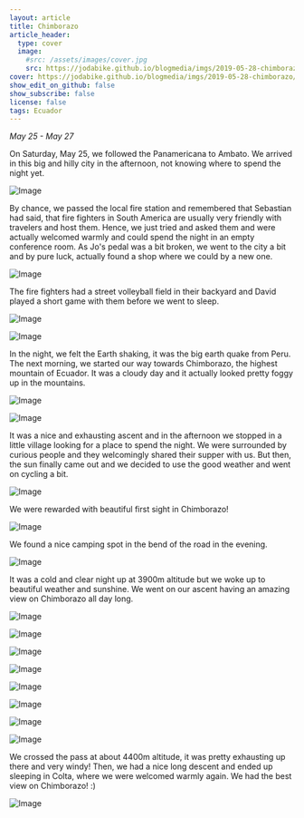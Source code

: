 ```yaml
---
layout: article
title: Chimborazo
article_header:
  type: cover
  image:
    #src: /assets/images/cover.jpg
    src: https://jodabike.github.io/blogmedia/imgs/2019-05-28-chimborazo/p1160218M.jpg
cover: https://jodabike.github.io/blogmedia/imgs/2019-05-28-chimborazo/p1160218T.jpg
show_edit_on_github: false
show_subscribe: false
license: false
tags: Ecuador 
---
```


*May 25 - May 27*

On Saturday, May 25, we followed the Panamericana to Ambato. We arrived in this big and hilly city in the afternoon, not knowing where to spend the night yet.

<!--more-->

<p><img alt="Image" src="https://jodabike.github.io/blogmedia/imgs/2019-05-28-chimborazo/img_2351M.jpg" /></p>

By chance, we passed the local fire station and remembered that Sebastian had said, that fire fighters in South America are usually very friendly with travelers and host them. Hence, we just tried and asked them and were actually welcomed warmly and could spend the night in an empty conference room. As Jo's pedal was a bit broken, we went to the city a bit and by pure luck, actually found a shop where we could by a new one.

<p><img alt="Image" src="https://jodabike.github.io/blogmedia/imgs/2019-05-28-chimborazo/img_2353M.jpg" /></p>

The fire fighters had a street volleyball field in their backyard and David played a short game with them before we went to sleep.

<p><img alt="Image" src="https://jodabike.github.io/blogmedia/imgs/2019-05-28-chimborazo/img_2360M.jpg" /></p>
<p><img alt="Image" src="https://jodabike.github.io/blogmedia/imgs/2019-05-28-chimborazo/img_2362M.jpg" /></p>

In the night, we felt the Earth shaking, it was the big earth quake from Peru. The next morning, we started our way towards Chimborazo, the highest mountain of Ecuador. It was a cloudy day and it actually looked pretty foggy up in the mountains.

<p><img alt="Image" src="https://jodabike.github.io/blogmedia/imgs/2019-05-28-chimborazo/img_2372M.jpg" /></p>
<p><img alt="Image" src="https://jodabike.github.io/blogmedia/imgs/2019-05-28-chimborazo/img_2365M.jpg" /></p>

It was a nice and exhausting ascent and in the afternoon we stopped in a little village looking for a place to spend the night. We were surrounded by curious people and they welcomingly shared their supper with us. But then, the sun finally came out and we decided to use the good weather and went on cycling a bit.


<p><img alt="Image" src="https://jodabike.github.io/blogmedia/imgs/2019-05-28-chimborazo/img_2374M.jpg" /></p>

We were rewarded with beautiful first sight in Chimborazo!

<p><img alt="Image" src="https://jodabike.github.io/blogmedia/imgs/2019-05-28-chimborazo/img_2386M.jpg" /></p>

We found a nice camping spot in the bend of the road in the evening.

<p><img alt="Image" src="https://jodabike.github.io/blogmedia/imgs/2019-05-28-chimborazo/img_2387M.jpg" /></p>

It was a cold and clear night up at 3900m altitude but we woke up to beautiful weather and sunshine. We went on our ascent having an amazing view on Chimborazo all day long.

<p><img alt="Image" src="https://jodabike.github.io/blogmedia/imgs/2019-05-28-chimborazo/img_2398M.jpg" /></p>


<p><img alt="Image" src="https://jodabike.github.io/blogmedia/imgs/2019-05-28-chimborazo/p1160217M.jpg" /></p>

<p><img alt="Image" src="https://jodabike.github.io/blogmedia/imgs/2019-05-28-chimborazo/p1160220M.jpg" /></p>

<p><img alt="Image" src="https://jodabike.github.io/blogmedia/imgs/2019-05-28-chimborazo/p1160222M.jpg" /></p>

<p><img alt="Image" src="https://jodabike.github.io/blogmedia/imgs/2019-05-28-chimborazo/p1160232M.jpg" /></p>

<p><img alt="Image" src="https://jodabike.github.io/blogmedia/imgs/2019-05-28-chimborazo/p1160303M.jpg" /></p>

<p><img alt="Image" src="https://jodabike.github.io/blogmedia/imgs/2019-05-28-chimborazo/p1160301M.jpg" /></p>

<p><img alt="Image" src="https://jodabike.github.io/blogmedia/imgs/2019-05-28-chimborazo/p1160237M.jpg" /></p>

We crossed the pass at about 4400m altitude, it was pretty exhausting up there and very windy! Then, we had a nice long descent and ended up sleeping in Colta, where we were welcomed warmly again. We had the best view on Chimborazo! :)


<p><img alt="Image" src="https://jodabike.github.io/blogmedia/imgs/2019-05-28-chimborazo/p1160385M.jpg" /></p>
